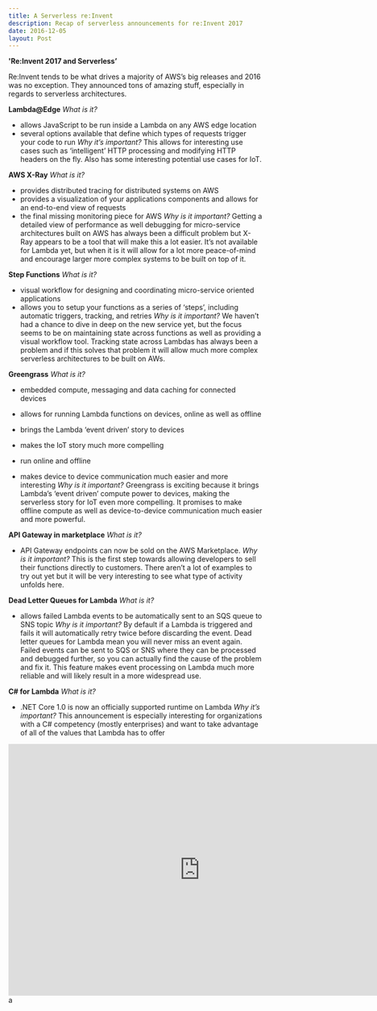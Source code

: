 ```yaml
---
title: A Serverless re:Invent
description: Recap of serverless announcements for re:Invent 2017
date: 2016-12-05
layout: Post
---
```


**'Re:Invent 2017 and Serverless’**


Re:Invent tends to be what drives a majority of AWS’s big releases and 2016 was no exception. They announced tons of amazing stuff, especially in regards to serverless architectures. 

**Lambda@Edge**
*What is it?*
- allows JavaScript to be run inside a Lambda on any AWS edge location
- several options available that define which types of requests trigger your code to run
*Why it’s important?*
This allows for interesting use cases such as ‘intelligent’ HTTP processing and modifying HTTP headers on the fly. Also has some interesting potential use cases for IoT. 


**AWS X-Ray**
*What is it?*
- provides distributed tracing for distributed systems on AWS
- provides a visualization of your applications components and allows for an end-to-end view of requests 
- the final missing monitoring piece for AWS
*Why is it important?*
Getting a detailed view of performance as well debugging for micro-service architectures built on AWS has always been a difficult problem but X-Ray appears to be a tool that will make this a lot easier. It’s not available for Lambda yet, but when it is it will allow for a lot more peace-of-mind and encourage larger more complex systems to be built on top of it. 

**Step Functions**
*What is it?*
- visual workflow for designing and coordinating micro-service oriented applications 
- allows you to setup your functions as a series of ‘steps’, including automatic triggers, tracking, and retries
*Why is it important?*
We haven’t had a chance to dive in deep on the new service yet, but the focus seems to be on maintaining state across functions as well as providing a visual workflow tool. Tracking state across Lambdas has always been a problem and if this solves that problem it will allow much more complex serverless architectures to be built on AWs. 

**Greengrass**
*What is it?*
- embedded compute, messaging and data caching for connected devices
- allows for running Lambda functions on devices, online as well as offline 

- brings the Lambda ‘event driven’ story to devices
- makes the IoT story much more compelling 
- run online and offline
- makes device to device communication much easier and more interesting
*Why is it important?*
Greengrass is exciting because it brings Lambda’s ‘event driven’ compute power to devices, making the serverless story for IoT even more compelling. It promises to make offline compute as well as device-to-device communication much easier and more powerful.

**API Gateway in marketplace**
*What is it?*
- API Gateway endpoints can now be sold on the AWS Marketplace. 
*Why is it important?*
This is the first step towards allowing developers to sell their functions directly to customers. There aren’t a lot of examples to try out yet but it will be very interesting to see what type of activity unfolds here. 

**Dead Letter Queues  for Lambda**
*What is it?*
 - allows failed Lambda events to be automatically sent to an SQS queue to SNS topic
*Why is it important?*
By default if a Lambda is triggered and fails it will automatically retry twice before discarding the event. Dead letter queues for Lambda mean you will never miss an event again. Failed events can be sent to SQS or SNS where they can be processed and debugged further, so you can actually find the cause of the problem and fix it. This feature makes event processing on Lambda much more reliable and will likely result in a more widespread use. 

**C# for Lambda**
*What is it?*
- .NET Core 1.0 is now an officially supported runtime on Lambda
*Why it’s important?*
This announcement is especially interesting for organizations with a C# competency (mostly enterprises) and want to take advantage of all of the values that Lambda has to offer


<iframe src="https://docs.google.com/forms/d/e/1FAIpQLSc9-7zPxecAFMNLghatahtTPVpIH19Aypv6tPWxH9sxuyjcug/viewform?embedded=true" width="760" height="500" frameborder="0" marginheight="0" marginwidth="0">Loading...</iframe>a



